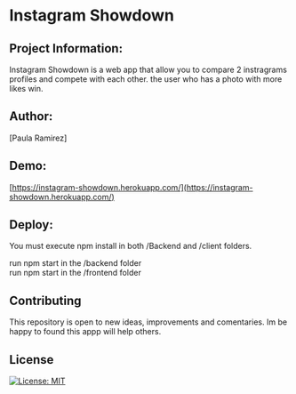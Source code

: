 # Instagram Showdown
## Project Information:
Instagram Showdown is a web app that allow you to compare 2 instragrams profiles and compete with each other. the user who has a photo with more likes win.

## Author:
[Paula Ramirez]

## Demo:
[https://instagram-showdown.herokuapp.com/](https://instagram-showdown.herokuapp.com/)

## Deploy:
You must execute npm install in both /Backend and /client folders.  

run npm start in the /backend folder  
run npm start in the /frontend folder  

## Contributing
This repository is open to new ideas, improvements and comentaries. Im be happy to found this appp will help others.

## License
[![License: MIT](https://img.shields.io/badge/License-MIT-yellow.svg)](https://opensource.org/licenses/MIT)
